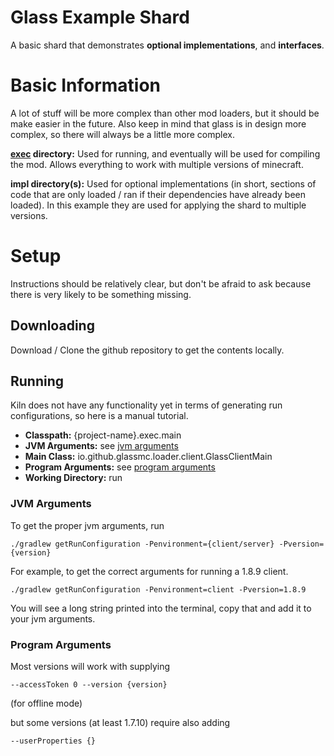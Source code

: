 # Glass Example Shard
A basic shard that demonstrates **optional implementations**, and **interfaces**.

# Basic Information
A lot of stuff will be more complex than other mod loaders, but it should be make easier in the future. Also keep in mind that glass is in design more complex, so there will always be a little more complex.

**[exec](exec) directory:** Used for running, and eventually will be used for compiling the mod. Allows everything to work with multiple versions of minecraft.

**impl directory(s):** Used for optional implementations (in short, sections of code that are only loaded / ran if their dependencies have already been loaded). In this example they are used for applying the shard to multiple versions.

# Setup
Instructions should be relatively clear, but don't be afraid to ask because there is very likely to be something missing.

## Downloading
Download / Clone the github repository to get the contents locally.

## Running
Kiln does not have any functionality yet in terms of generating run configurations, so here is a manual tutorial.

 - **Classpath:** {project-name}.exec.main
 - **JVM Arguments:** see [jvm arguments](#jvm-arguments)
 - **Main Class:** io.github.glassmc.loader.client.GlassClientMain
 - **Program Arguments:** see [program arguments](#program-arguments)  
 - **Working Directory:** run

### JVM Arguments
To get the proper jvm arguments, run

`./gradlew getRunConfiguration -Penvironment={client/server} -Pversion={version}`

For example, to get the correct arguments for running a 1.8.9 client.

`./gradlew getRunConfiguration -Penvironment=client -Pversion=1.8.9`

You will see a long string printed into the terminal, copy that and add it to your jvm arguments.

### Program Arguments
Most versions will work with supplying

`--accessToken 0 --version {version}`

(for offline mode)

but some versions (at least 1.7.10) require also adding

`--userProperties {}`